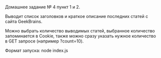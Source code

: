 Домашнее задание № 4 пункт 1 и 2.

Выводит список заголовков и краткое описание последних статей с сайта GeekBrains.

Можно выбрать количество выводимых статей, выбранное количество запоминается в Cookie, также можно сразу указать нужное количество в GET запросе (например ?count=10).

Формат запуска: node index.js
